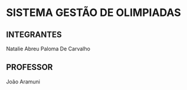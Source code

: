 # SISTEMA GESTÃO DE OLIMPIADAS


## INTEGRANTES
Natalie Abreu 
Paloma De Carvalho

## PROFESSOR
João Aramuni
